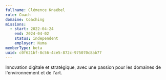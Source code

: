 ```yaml
---
fullname: Clémence Knaébel
role: Coach
domaine: Coaching
missions:
  - start: 2022-04-24
    end: 2024-04-02
    status: independent
    employer: Numa
memberType: beta
uuid: c0f621bf-8c56-4ce5-872c-975070c8ab77
---
```

Innovation digitale et stratégique, avec une passion pour les domaines de l'environnement et de l'art.